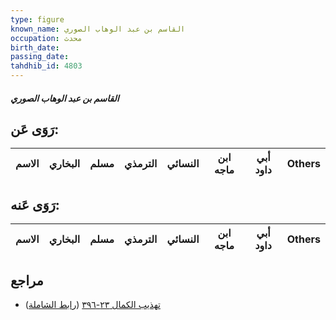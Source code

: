 ```yaml
---
type: figure
known_name: القاسم بن عبد الوهاب الصوري
occupation: محدث
birth_date:
passing_date:
tahdhib_id: 4803
---
```

##### القاسم بن عبد الوهاب الصوري

## رَوَى عَن:
| الاسم | البخاري | مسلم | الترمذي | النسائي | ابن ماجه | أبي داود | Others |
| ----- | ------- | ---- | ------- | ------- | -------- | -------- | ------ |
## رَوَى عَنه:
| الاسم | البخاري | مسلم | الترمذي | النسائي | ابن ماجه | أبي داود | Others |
| ----- | ------- | ---- | ------- | ------- | -------- | -------- | ------ |
## مراجع
- [تهذيب الكمال ٢٣-٣٩٦](obsidian://open?vault=Tahdhib-al-Kamal&file=Figures/٤٨٠٣-القاسم%20بن%20عبد%20الوهاب%20الصوري) ([رابط الشاملة](https://shamela.ws/book/3722/12283))